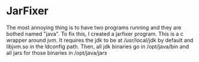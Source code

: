 JarFixer
========

The most annoying thing is to have two programs running and they are bothed named "java".  To fix this, I created a jarfixer program.  This is a c wrapper around jvm.  It requires the jdk to be at /usr/local/jdk by default and libjvm.so in the ldconfig path.  Then, all jdk binaries go in /opt/java/bin and all jars for those binaries in /opt/java/jars
